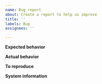 ```yaml
---
name: Bug report
about: Create a report to help us improve
title: ''
labels: Bug
assignees: ''

---
```


<!-- This issue tracker is only for technical issues related to Bitcoin Knots.

General bitcoin questions and/or support requests are best directed to the Bitcoin StackExchange at https://bitcoin.stackexchange.com.

For reporting security issues, please read instructions at https://bitcoinknots.org/contact/

If your issue also affects Bitcoin Core, report it at https://github.com/bitcoin/bitcoin/issues/new?labels=Bug&template=bug_report.md

If the node is "stuck" during sync or giving "block checksum mismatch" errors, please ensure your hardware is stable by running memtest and observe CPU temperature with a load-test tool such as linpack before creating an issue! -->

<!-- Describe the issue -->

**Expected behavior**

<!--- What behavior did you expect? -->

**Actual behavior**

<!--- What was the actual behavior (provide screenshots if the issue is GUI-related)? -->

**To reproduce**

<!--- How reliably can you reproduce the issue, what are the steps to do so? -->

**System information**

<!-- What version of Bitcoin Knots are you using, where did you get it (website, self-compiled, etc)? -->

<!-- What type of machine are you observing the error on (OS/CPU and disk type)? -->

<!-- GUI-related issue? What is your operating system and its version? If Linux, what is your desktop environment and graphical shell? -->

<!-- Any extra information that might be useful in the debugging process. -->
<!--- This is normally the contents of a `debug.log` or `config.log` file. Raw text or a link to a pastebin type site are preferred. -->
